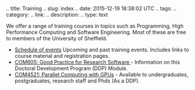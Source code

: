 .. title: Training
.. slug: index
.. date: 2015-12-19 18:38:02 UTC
.. tags:
.. category:
.. link:
.. description:
.. type: text

We offer a range of training courses in topics such as Programming, High Performance Computing and Software Engineering. Most of these are free to members of the University of Sheffield.

* [Schedule of events](schedule) Upcoming and past training events. Includes links to course material and registration pages.
* [COM605: Good Practice for Research Software ](COM605) - Information on this Doctoral Development Program (DDP) Module.
* [COM4521: Parallel Computing with GPUs](http://www.dcs.shef.ac.uk/intranet/teaching/public/modules/level4/com4521.html) - Available to undergraduates, postgraduates, research staff and Phds (As a DDP).
